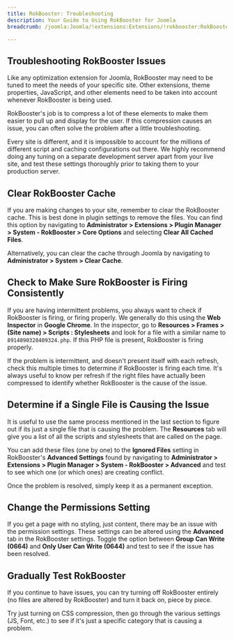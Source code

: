 ```yaml
---
title: RokBooster: Troubleshooting
description: Your Guide to Using RokBooster for Joomla
breadcrumb: /joomla:Joomla/!extensions:Extensions/!rokbooster:RokBooster/!faq:FAQ/

---
```


Troubleshooting RokBooster Issues
-----

Like any optimization extension for Joomla, RokBooster may need to be tuned to meet the needs of your specific site. Other extensions, theme properties, JavaScript, and other elements need to be taken into account whenever RokBooster is being used. 

RokBooster's job is to compress a lot of these elements to make them easier to pull up and display for the user. If this compression causes an issue, you can often solve the problem after a little troubleshooting.

Every site is different, and it is impossible to account for the millions of different script and caching configurations out there. We highly recommend doing any tuning on a separate development server apart from your live site, and test these settings thoroughly prior to taking them to your production server.

## Clear RokBooster Cache

If you are making changes to your site, remember to clear the RokBooster cache. This is best done in plugin settings to remove the files. You can find this option by navigating to **Administrator > Extensions > Plugin Manager > System - RokBooster > Core Options** and selecting **Clear All Cached Files**.

Alternatively, you can clear the cache through Joomla by navigating to **Administrator > System > Clear Cache**.

## Check to Make Sure RokBooster is Firing Consistently

If you are having intermittent problems, you always want to check if RokBooster is firing, or firing properly. We generally do this using the **Web Inspector** in **Google Chrome**. In the inspector, go to **Resources > Frames > (Site name) > Scripts : Stylesheets** and look for a file with a similar name to `8914890328409324.php`. If this PHP file is present, RokBooster is firing properly.

If the problem is intermittent, and doesn't present itself with each refresh, check this multiple times to determine if RokBooster is firing each time. It's always useful to know per refresh if the right files have actually been compressed to identify whether RokBooster is the cause of the issue.

## Determine if a Single File is Causing the Issue

It is useful to use the same process mentioned in the last section to figure out if its just a single file that is causing the problem. The **Resources** tab will give you a list of all the scripts and stylesheets that are called on the page. 

You can add these files (one by one) to the **Ignored Files** setting in RokBooster's **Advanced Settings** found by navigating to **Administrator > Extensions > Plugin Manager > System - RokBooster > Advanced** and test to see which one (or which ones) are creating conflict.

Once the problem is resolved, simply keep it as a permanent exception.

## Change the Permissions Setting

If you get a page with no styling, just content, there may be an issue with the permission settings. These settings can be altered using the **Advanced** tab in the RokBooster settings. Toggle the option between **Group Can Write (0664)** and **Only User Can Write (0644)** and test to see if the issue has been resolved.

## Gradually Test RokBooster

If you continue to have issues, you can try turning off RokBooster entirely (no files are altered by RokBooster) and turn it back on, piece by piece. 

Try just turning on CSS compression, then go through the various settings (JS, Font, etc.) to see if it's just a specific category that is causing a problem.